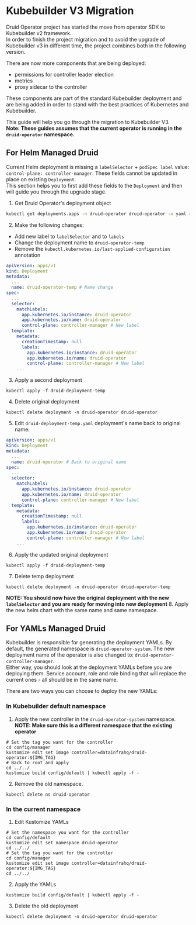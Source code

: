 # Kubebuilder V3 Migration

Druid Operator project has started the move from operator SDK to Kubebuilder v2 framework.</br>
In order to finish the project migration and to avoid the upgrade of Kubebuilder v3 in different time,
the project combines both in the following version.

There are now more components that are being deployed:
- permissions for controller leader election
- metrics
- proxy sidecar to the controller

These components are part of the standard Kubebuilder deployment and are being added in order
to stand with the best practices of Kubernetes and Kubebuilder.

This guide will help you go through the migration to Kubebuilder V3.</br>
<b>Note: These guides assumes that the current operator is running in the `druid-operator` namespace.</b>

## For Helm Managed Druid

Current Helm deployment is missing a `labelSelector` + `podSpec label` value: `control-plane: controller-manager`.
These fields cannot be updated in place on existing `Deployment`.</br>
This section helps you to first add these fields to the `Deployment` and then will guide you
through the upgrade stage.

1. Get Druid Operator's deployment object
```bash
kubectl get deployments.apps -n druid-operator druid-operator -o yaml > druid-deployment-temp.yaml
```
2. Make the following changes:
- Add new label to `labelSelector` and to `labels`
- Change the deployment name to `druid-operator-temp`
- Remove the `kubectl.kubernetes.io/last-applied-configuration` annotation
```yaml
apiVersion: apps/v1
kind: Deployment
metadata:
  ...
  name: druid-operator-temp # Name change
spec:
  ...
  selector:
    matchLabels:
      app.kubernetes.io/instance: druid-operator
      app.kubernetes.io/name: druid-operator
      control-plane: controller-manager # New label
  template:
    metadata:
      creationTimestamp: null
      labels:
        app.kubernetes.io/instance: druid-operator
        app.kubernetes.io/name: druid-operator
        control-plane: controller-manager # New label
    ...
```

3. Apply a second deployment
```shell
kubectl apply -f druid-deployment-temp
```

4. Delete original deployment
```shell
kubectl delete deployment -n druid-operator druid-operator
```

5. Edit `druid-deployment-temp.yaml` deployment's name back to original name:
```yaml
apiVersion: apps/v1
kind: Deployment
metadata:
  ...
  name: druid-operator # Back to original name
spec:
  ...
  selector:
    matchLabels:
      app.kubernetes.io/instance: druid-operator
      app.kubernetes.io/name: druid-operator
      control-plane: controller-manager # New label
  template:
    metadata:
      creationTimestamp: null
      labels:
        app.kubernetes.io/instance: druid-operator
        app.kubernetes.io/name: druid-operator
        control-plane: controller-manager # New label
    ...
```

6. Apply the updated original deployment
```shell
kubectl apply -f druid-deployment-temp
```

7. Delete temp deployment
```shell
kubectl delete deployment -n druid-operator druid-operator-temp
```

<b>NOTE: You should now have the original deployment with the new `labelSelector` and you are ready for moving into new deployment</b>
8. Apply the new helm chart with the same name and same namespace.


## For YAMLs Managed Druid
Kubebuilder is responsible for generating the deployment YAMLs. By default, the generated namespace is
`druid-operator-system`. The new deployment name of the operator is also changed to:
`druid-operator-controller-manager`.</br>
Either way, you should look at the deployment YAMLs before you are deploying them.
Service account, role and role binding that will replace the current ones - all should be in the same name. </br>

There are two ways you can choose to deploy the new YAMLs:
### In Kubebuilder default namespace
1. Apply the new controller in the `druid-operator-system` namespace.  
<b>NOTE: Make sure this is a different namespace that the existing operator</b>
```shell
# Set the tag you want for the controller
cd config/manager
kustomize edit set image controller=datainfrahq/druid-operator:${IMG_TAG}
# Back to root and apply
cd ../../
kustomize build config/default | kubectl apply -f -
```
2. Remove the old namespace.
```shell
kubectl delete ns druid-operator
```

### In the current namespace
1. Edit Kustomize YAMLs
```shell
# Set the namespace you want for the controller
cd config/default
kustomize edit set namespace druid-operator
cd ../../
# Set the tag you want for the controller
cd config/manager
kustomize edit set image controller=datainfrahq/druid-operator:${IMG_TAG}
cd ../../
```
2. Apply the YAMLs
```shell
kustomize build config/default | kubectl apply -f -
```
3. Delete the old deployment
```shell
kubectl delete deployment -n druid-operator druid-operator
```